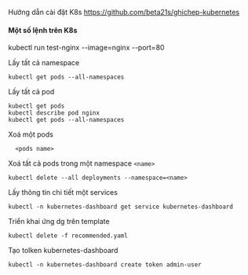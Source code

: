 Hướng dẫn cài đặt K8s https://github.com/beta21s/ghichep-kubernetes


#### Một số lệnh trên K8s

kubectl run test-nginx --image=nginx --port=80

Lấy tất cả namespace
```
kubectl get pods --all-namespaces
```

Lấy tất cả pod
```
kubectl get pods
kubectl describe pod nginx
kubectl get pods --all-namespaces
```

Xoá một pods
```
  <pods name>
```

Xoá tất cả pods trong một namespace ```<name>```
```
kubectl delete --all deployments --namespace=<name>
```

Lấy thông tin chi tiết một services
```
kubectl -n kubernetes-dashboard get service kubernetes-dashboard
```

Triển khai ứng dg trên template
```
kubectl delete -f recommended.yaml
```

Tạo tolken kubernetes-dashboard
```
kubectl -n kubernetes-dashboard create token admin-user
```

